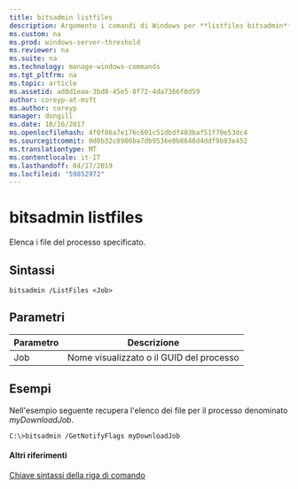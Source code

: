 ```yaml
---
title: bitsadmin listfiles
description: Argomento i comandi di Windows per **listfiles bitsadmin** -Elenca i file del processo specificato.
ms.custom: na
ms.prod: windows-server-threshold
ms.reviewer: na
ms.suite: na
ms.technology: manage-windows-commands
ms.tgt_pltfrm: na
ms.topic: article
ms.assetid: ad0d1eaa-3bd8-45e5-8f72-4da7366f0d59
author: coreyp-at-msft
ms.author: coreyp
manager: dongill
ms.date: 10/16/2017
ms.openlocfilehash: 4f0f86a7e176c601c51dbdf403baf51f70e53dc4
ms.sourcegitcommit: 0d0b32c8986ba7db9536e0b8648d4ddf9b03e452
ms.translationtype: MT
ms.contentlocale: it-IT
ms.lasthandoff: 04/17/2019
ms.locfileid: "59852972"
---
```

# <a name="bitsadmin-listfiles"></a>bitsadmin listfiles



Elenca i file del processo specificato.

## <a name="syntax"></a>Sintassi

```
bitsadmin /ListFiles <Job>
```

## <a name="parameters"></a>Parametri

|Parametro|Descrizione|
|---------|-----------|
|Job|Nome visualizzato o il GUID del processo|

## <a name="BKMK_examples"></a>Esempi

Nell'esempio seguente recupera l'elenco dei file per il processo denominato *myDownloadJob*.
```
C:\>bitsadmin /GetNotifyFlags myDownloadJob
```

#### <a name="additional-references"></a>Altri riferimenti

[Chiave sintassi della riga di comando](command-line-syntax-key.md)